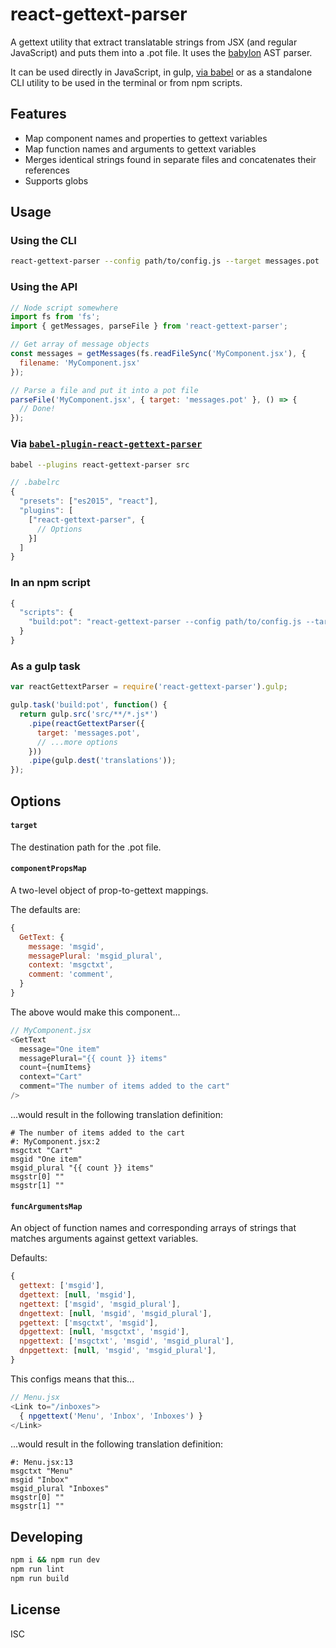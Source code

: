 # react-gettext-parser

A gettext utility that extract translatable strings from JSX (and regular JavaScript) and puts them into a .pot file. It uses the [babylon](https://github.com/babel/babylon) AST parser.

It can be used directly in JavaScript, in gulp, [via babel](https://github.com/alexanderwallin/babel-plugin-react-gettext-parser) or as a standalone CLI utility to be used in the terminal or from npm scripts.

## Features

* Map component names and properties to gettext variables
* Map function names and arguments to gettext variables
* Merges identical strings found in separate files and concatenates their references
* Supports globs

## Usage

### Using the CLI

```bash
react-gettext-parser --config path/to/config.js --target messages.pot 'src/**/{*.js,*.jsx}'
```

### Using the API

```js
// Node script somewhere
import fs from 'fs';
import { getMessages, parseFile } from 'react-gettext-parser';

// Get array of message objects
const messages = getMessages(fs.readFileSync('MyComponent.jsx'), {
  filename: 'MyComponent.jsx'
});

// Parse a file and put it into a pot file
parseFile('MyComponent.jsx', { target: 'messages.pot' }, () => {
  // Done!
});
```

### Via [`babel-plugin-react-gettext-parser`](http://github.com/alexanderwallin)

```bash
babel --plugins react-gettext-parser src
```

```js
// .babelrc
{
  "presets": ["es2015", "react"],
  "plugins": [
    ["react-gettext-parser", {
      // Options
    }]
  ]
}
```

### In an npm script

```js
{
  "scripts": {
    "build:pot": "react-gettext-parser --config path/to/config.js --target messages.pot 'src/**/*.js*'"
  }
}
```

### As a gulp task

```js
var reactGettextParser = require('react-gettext-parser').gulp;

gulp.task('build:pot', function() {
  return gulp.src('src/**/*.js*')
    .pipe(reactGettextParser({
      target: 'messages.pot',
      // ...more options
    }))
    .pipe(gulp.dest('translations'));
});
```

## Options

#### `target`

The destination path for the .pot file.

#### `componentPropsMap`

A two-level object of prop-to-gettext mappings.

The defaults are:

```js
{
  GetText: {
    message: 'msgid',
    messagePlural: 'msgid_plural',
    context: 'msgctxt',
    comment: 'comment',
  }
}
```

The above would make this component...

```js
// MyComponent.jsx
<GetText
  message="One item" 
  messagePlural="{{ count }} items" 
  count={numItems}
  context="Cart"
  comment="The number of items added to the cart"
/>
```

...would result in the following translation definition:

```pot
# The number of items added to the cart
#: MyComponent.jsx:2
msgctxt "Cart"
msgid "One item"
msgid_plural "{{ count }} items"
msgstr[0] ""
msgstr[1] ""
```

#### `funcArgumentsMap`

An object of function names and corresponding arrays of strings that matches arguments against gettext variables.

Defaults:

```js
{
  gettext: ['msgid'],
  dgettext: [null, 'msgid'],
  ngettext: ['msgid', 'msgid_plural'],
  dngettext: [null, 'msgid', 'msgid_plural'],
  pgettext: ['msgctxt', 'msgid'],
  dpgettext: [null, 'msgctxt', 'msgid'],
  npgettext: ['msgctxt', 'msgid', 'msgid_plural'],
  dnpgettext: [null, 'msgid', 'msgid_plural'],
}
```

This configs means that this...

```js
// Menu.jsx
<Link to="/inboxes">
  { npgettext('Menu', 'Inbox', 'Inboxes') }
</Link>
```

...would result in the following translation definition:

```pot
#: Menu.jsx:13
msgctxt "Menu"
msgid "Inbox"
msgid_plural "Inboxes"
msgstr[0] ""
msgstr[1] ""
```

## Developing

```bash
npm i && npm run dev
npm run lint
npm run build
```

## License

ISC
